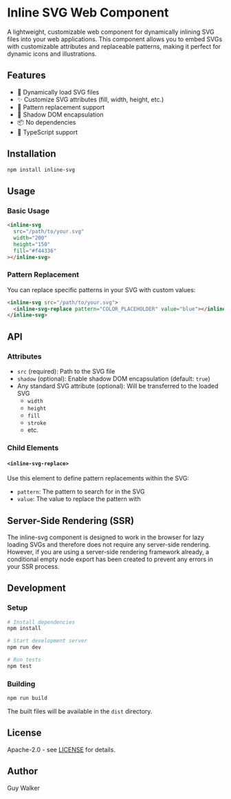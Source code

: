 # Inline SVG Web Component

A lightweight, customizable web component for dynamically inlining SVG files into your web applications. This component allows you to embed SVGs with customizable attributes and replaceable patterns, making it perfect for dynamic icons and illustrations.

## Features

- 🎨 Dynamically load SVG files
- ✨ Customize SVG attributes (fill, width, height, etc.)
- 🔄 Pattern replacement support
- 🎯 Shadow DOM encapsulation
- 📦 No dependencies
- 🚀 TypeScript support

## Installation

```bash
npm install inline-svg
```

## Usage

### Basic Usage

```html
<inline-svg 
  src="/path/to/your.svg"
  width="200"
  height="150"
  fill="#f44336"
></inline-svg>
```

### Pattern Replacement

You can replace specific patterns in your SVG with custom values:

```html
<inline-svg src="/path/to/your.svg">
  <inline-svg-replace pattern="COLOR_PLACEHOLDER" value="blue"></inline-svg-replace>
</inline-svg>
```

## API

### Attributes

- `src` (required): Path to the SVG file
- `shadow` (optional): Enable shadow DOM encapsulation (default: `true`)
- Any standard SVG attribute (optional): Will be transferred to the loaded SVG
  - `width`
  - `height`
  - `fill`
  - `stroke`
  - etc.

### Child Elements

#### `<inline-svg-replace>`

Use this element to define pattern replacements within the SVG:

- `pattern`: The pattern to search for in the SVG
- `value`: The value to replace the pattern with

## Server-Side Rendering (SSR)
The inline-svg component is designed to work in the browser for lazy loading SVGs and therefore does not require any server-side rendering. However, if you are using a server-side rendering framework already, a conditional empty node export has been created to prevent any errors in your SSR process.

## Development

### Setup

```bash
# Install dependencies
npm install

# Start development server
npm run dev

# Run tests
npm test
```

### Building

```bash
npm run build
```

The built files will be available in the `dist` directory.

## License

Apache-2.0 - see [LICENSE](LICENSE) for details.

## Author

Guy Walker